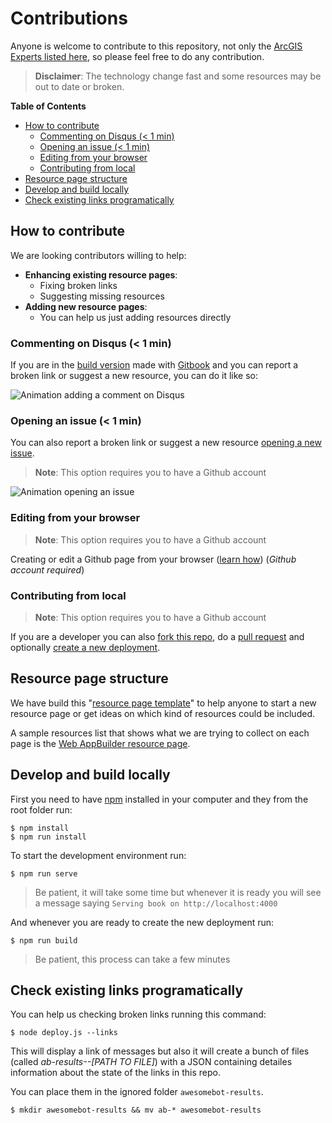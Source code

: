 # Contributions

Anyone is welcome to contribute to this repository, not only the [ArcGIS Experts listed here](https://esri-es.github.io/arcgis-experts/), so please feel free to do any contribution.

> **Disclaimer**: The technology change fast and some resources may be out to date or broken.

<!-- START doctoc generated TOC please keep comment here to allow auto update -->
<!-- DON'T EDIT THIS SECTION, INSTEAD RE-RUN doctoc TO UPDATE -->
**Table of Contents**

- [How to contribute](#how-to-contribute)
  - [Commenting on Disqus (< 1 min)](#commenting-on-disqus--1-min)
  - [Opening an issue (< 1 min)](#opening-an-issue--1-min)
  - [Editing from your browser](#editing-from-your-browser)
  - [Contributing from local](#contributing-from-local)
- [Resource page structure](#resource-page-structure)
- [Develop and build locally](#develop-and-build-locally)
- [Check existing links programatically](#check-existing-links-programatically)

<!-- END doctoc generated TOC please keep comment here to allow auto update -->

## How to contribute

We are looking contributors willing to help:

* **Enhancing existing resource pages**:
  * Fixing broken links
  * Suggesting missing resources
* **Adding new resource pages**:
  * You can help us just adding resources directly

### Commenting on Disqus (< 1 min)

If you are in the [build version](https://hhkaos.github.io/awesome-arcgis/) made with [Gitbook](https://github.com/GitbookIO/gitbook) and you can report a broken link or suggest a new resource, you can do it like so:

![Animation adding a comment on Disqus](https://github.com/hhkaos/awesome-arcgis/blob/master/assets/Contribute%20thru%20disquss.gif?raw=true)

### Opening an issue (< 1 min)

You can also report a broken link or suggest a new resource [opening a new issue](https://github.com/hhkaos/awesome-arcgis/issues/new).

> **Note**: This option requires you to have a Github account

![Animation opening an issue](https://github.com/hhkaos/awesome-arcgis/blob/master/assets/Opening%20an%20issue.gif?raw=true)

### Editing from your browser

> **Note**: This option requires you to have a Github account

Creating or edit a Github page from your browser ([learn how](https://help.github.com/articles/editing-files-in-your-repository/)) (*Github account required*)

### Contributing from local

> **Note**: This option requires you to have a Github account

If you are a developer you can also [fork this repo](https://help.github.com/articles/fork-a-repo/), do a [pull request](https://help.github.com/articles/about-pull-requests/) and optionally [create a new deployment](#develop-and-build-locally).

## Resource page structure

We have build this "[resource page template](https://github.com/hhkaos/awesome-arcgis/blob/master/RESOURCE_PAGE_TEMPLATE.md)"  to help anyone to start a new resource page or get ideas on which kind of resources could be included.

A sample resources list that shows what we are trying to collect on each page is the
[Web AppBuilder resource page](arcgis/products/web-appbuilder/README.md).

## Develop and build locally

First you need to have [npm](https://www.npmjs.com/) installed in your computer and they from the root folder run:

```
$ npm install
$ npm run install
```

To start the development environment run:

`$ npm run serve`

> Be patient, it will take some time but whenever it is ready you will see a message saying `Serving book on http://localhost:4000`

And whenever you are ready to create the new deployment run:

`$ npm run build`

> Be patient, this process can take a few minutes

## Check existing links programatically

You can help us checking broken links running this command:

`$ node deploy.js --links`

This will display a link of messages but also it will create a bunch of files (called *ab-results--[PATH TO FILE]*) with a JSON containing detailes information about the state of the links in this repo.

You can place them in the ignored folder `awesomebot-results`.

`$ mkdir awesomebot-results && mv ab-* awesomebot-results`
